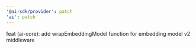 ```yaml
---
'@ai-sdk/provider': patch
'ai': patch
---
```


feat (ai-core): add wrapEmbeddingModel function for embedding model v2 middleware
